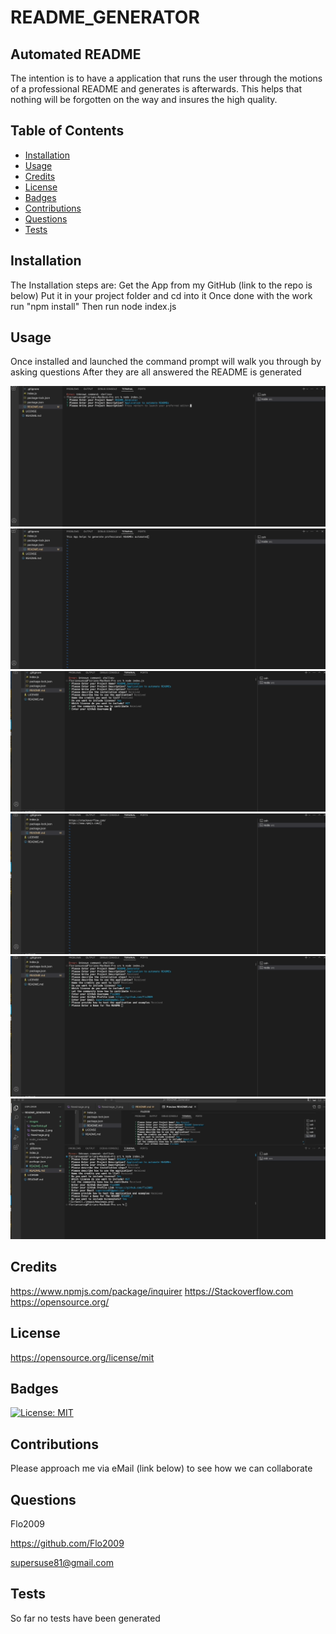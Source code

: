 
# README_GENERATOR

## Automated README

The intention is to have a application that runs the user through the motions
of a professional README and generates is afterwards. This helps that nothing will be
forgotten on the way and insures the high quality.


## Table of Contents

- [Installation](#installation)
- [Usage](#usage)
- [Credits](#credits)
- [License](#license)
- [Badges](#badges)
- [Contributions](#contributions)
- [Questions](#questions)
- [Tests](#tests)

## Installation

The Installation steps are:
Get the App from my GitHub (link to the repo is below)
Put it in your project folder and cd into it
Once done with the work run "npm install"
Then run node index.js



## Usage

Once installed and launched the command prompt will
walk you through by asking questions
After they are all answered the README is generated

![Video](./src/images/start.gif)
![Video](./src/images/InProcess_1.gif)
![Video](./src/images/Links.gif)
![Video](./src/images/License.gif)
![Video](./src/images/README_Gen.gif)
![Video](./src/images/FinalReadMe.gif)


## Credits

https://www.npmjs.com/package/inquirer
https://Stackoverflow.com
https://opensource.org/


## License

https://opensource.org/license/mit

## Badges

[![License: MIT](https://img.shields.io/badge/License-MIT-yellow.svg)](https://opensource.org/licenses/MIT)

## Contributions

Please approach me via eMail (link below) to see how we 
can collaborate


## Questions

Flo2009

https://github.com/Flo2009

supersuse81@gmail.com

## Tests

So far no tests have been generated


